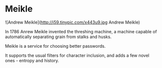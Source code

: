 # Meikle

![Andrew Meikle](http://i59.tinypic.com/x443u9.jpg Andrew Meikle)

In 1786 Anrew Meikle invented the threshing machine,
a machine capable of automatically separating grain
from stalks and husks.

Meikle is a service for choosing better passwords.

It supports the usual filters for character inclusion,
and adds a few novel ones - entropy and history.
